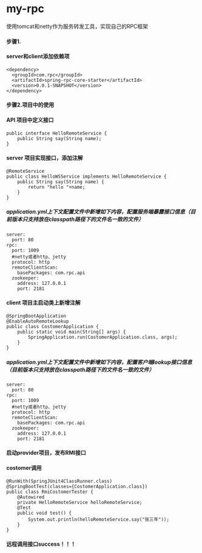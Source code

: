 # my-rpc
使用tomcat和netty作为服务转发工具，实现自己的RPC框架

#### 步骤1. 
#### server和client添加依赖项
    <dependency>
      <groupId>com.rpc</groupId>
      <artifactId>spring-rpc-core-starter</artifactId>
      <version>0.0.1-SNAPSHOT</version>
    </dependency>
#### 步骤2.项目中的使用
#### API 项目中定义接口
	public interface HelloRemoteService {
		public String say(String name);
	}
#### server 项目实现接口，添加注解
	@RemoteService
	public class HelloWSService implements HelloRemoteService {
		public String say(String name) {
			return "hello "+name;
		}
	}
##### application.yml上下文配置文件中新增如下内容，配置服务端暴露接口信息（目前版本只支持放在classpath路径下的文件名一致的文件）
    server:
      port: 80
    rpc:
      port: 1009
      #netty或者http、jetty
      protocol: http
      remoteClientScan:
        basePackages: com.rpc.api
      zookeeper:
        address: 127.0.0.1
        port: 2181
#### client 项目主启动类上新增注解
	@SpringBootApplication
	@EnableAutoRemoteLookup
	public class CostomerApplication {
		public static void main(String[] args) {
			SpringApplication.run(CostomerApplication.class, args);
		} 
	}
##### application.yml上下文配置文件中新增如下内容，配置客户端lookup接口信息（目前版本只支持放在classpath路径下的文件名一致的文件）
    server:
      port: 80
    rpc:
      port: 1009
      #netty或者http、jetty
      protocol: http
      remoteClientScan:
        basePackages: com.rpc.api
      zookeeper:
        address: 127.0.0.1
        port: 2181
#### 启动provider项目，发布RMI接口
#### costomer调用
	@RunWith(SpringJUnit4ClassRunner.class)
	@SpringBootTest(classes={CostomerApplication.class})
	public class RmiCostomerTester {
		@Autowired
		private HelloRemoteService helloRemoteService;
		@Test
		public void test() {
			System.out.println(helloRemoteService.say("张三年"));
		}
	}
#### 远程调用接口success！！！
